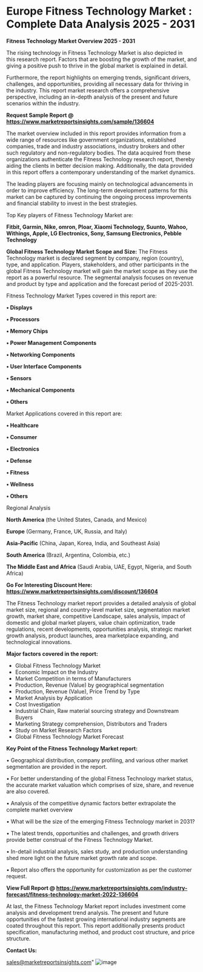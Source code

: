 # Europe Fitness Technology Market : Complete Data Analysis 2025 - 2031

<Strong> Fitness Technology Market Overview 2025 - 2031</strong>

The rising technology in Fitness Technology Market is also depicted in this research report. Factors that are boosting the growth of the market, and giving a positive push to thrive in the global market is explained in detail.

Furthermore, the report highlights on emerging trends, significant drivers, challenges, and opportunities, providing all necessary data for thriving in the industry. This report market research offers a comprehensive perspective, including an in-depth analysis of the present and future scenarios within the industry.

<strong>Request Sample Report @ <a href=https://www.marketreportsinsights.com/sample/136604>https://www.marketreportsinsights.com/sample/136604</a></strong>

The market overview included in this report provides information from a wide range of resources like government organizations, established companies, trade and industry associations, industry brokers and other such regulatory and non-regulatory bodies. The data acquired from these organizations authenticate the Fitness Technology research report, thereby aiding the clients in better decision making. Additionally, the data provided in this report offers a contemporary understanding of the market dynamics.

The leading players are focusing mainly on technological advancements in order to improve efficiency. The long-term development patterns for this market can be captured by continuing the ongoing process improvements and financial stability to invest in the best strategies.

Top Key players of Fitness Technology Market are:

<strong>Fitbit, Garmin, Nike, omron, Ploar, Xiaomi Technology, Suunto, Wahoo, Withings, Apple, LG Electronics, Sony, Samsung Electronics, Pebble Technology</strong>

<strong><b>Global Fitness Technology Market Scope and Size:</b></strong>
The Fitness Technology market is declared segment by company, region (country), type, and application. Players, stakeholders, and other participants in the global Fitness Technology market will gain the market scope as they use the report as a powerful resource. The segmental analysis focuses on revenue and product by type and application and the forecast period of 2025-2031.

Fitness Technology Market Types covered in this report are:

<strong>• Displays

• Processors

• Memory Chips

• Power Management Components

• Networking Components

• User Interface Components

• Sensors

• Mechanical Components

• Others</strong>

Market Applications covered in this report are:

<strong>• Healthcare

• Consumer

• Electronics

• Defense

• Fitness

• Wellness

• Others</strong> 

Regional Analysis

<strong>North America</strong> (the United States, Canada, and Mexico)

<strong>Europe</strong> (Germany, France, UK, Russia, and Italy)

<strong>Asia-Pacific</strong> (China, Japan, Korea, India, and Southeast Asia)

<strong>South America</strong> (Brazil, Argentina, Colombia, etc.)

<strong>The Middle East and Africa</strong> (Saudi Arabia, UAE, Egypt, Nigeria, and South Africa)

<strong>Go For Interesting Discount Here: <a href=https://www.marketreportsinsights.com/discount/136604>https://www.marketreportsinsights.com/discount/136604</a></strong>

The Fitness Technology market report provides a detailed analysis of global market size, regional and country-level market size, segmentation market growth, market share, competitive Landscape, sales analysis, impact of domestic and global market players, value chain optimization, trade regulations, recent developments, opportunities analysis, strategic market growth analysis, product launches, area marketplace expanding, and technological innovations.

<strong><b>Major factors covered in the report:</b></strong>
<ul>
  <li>Global Fitness Technology Market </li>
  <li>Economic Impact on the Industry</li>
  <li>Market Competition in terms of Manufacturers</li>
  <li>Production, Revenue (Value) by geographical segmentation</li>
  <li>Production, Revenue (Value), Price Trend by Type</li>
  <li>Market Analysis by Application</li>
  <li>Cost Investigation</li>
  <li>Industrial Chain, Raw material sourcing strategy and Downstream Buyers</li>
  <li>Marketing Strategy comprehension, Distributors and Traders</li>
  <li>Study on Market Research Factors</li>
  <li>Global Fitness Technology Market Forecast</li>
</ul>

<strong><b>Key Point of the Fitness Technology Market report:</b></strong>

• Geographical distribution, company profiling, and various other market segmentation are provided in the report.

• For better understanding of the global Fitness Technology market status, the accurate market valuation which comprises of size, share, and revenue are also covered.

• Analysis of the competitive dynamic factors better extrapolate the complete market overview

• What will be the size of the emerging Fitness Technology market in 2031?

• The latest trends, opportunities and challenges, and growth drivers provide better construal of the Fitness Technology Market.

• In-detail industrial analysis, sales study, and production understanding shed more light on the future market growth rate and scope.

• Report also offers the opportunity for customization as per the customer request.

<strong><b>View Full Report @ <a href=https://www.marketreportsinsights.com/industry-forecast/fitness-technology-market-2022-136604>https://www.marketreportsinsights.com/industry-forecast/fitness-technology-market-2022-136604</a></b></strong>


At last, the Fitness Technology Market report includes investment come analysis and development trend analysis. The present and future opportunities of the fastest growing international industry segments are coated throughout this report. This report additionally presents product specification, manufacturing method, and product cost structure, and price structure.

<strong>Contact Us:</strong>

sales@marketreportsinsights.com"
![image](https://github.com/user-attachments/assets/8adca848-061a-4f6b-a986-a799b57d857b)
